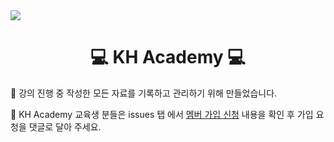 <div>
    <img src="https://img.shields.io/badge/KH-java-black?style=for-the-badge&logo=openjdk&logoColor=white">
</div>

<h1 align="center">
    💻 KH Academy 💻
</h1>

📃 강의 진행 중 작성한 모든 자료를 기록하고 관리하기 위해 만들었습니다.

📃 KH Academy 교육생 분들은 issues 탭 에서 [멤버 가입 신청](https://github.com/kh-academy-java/kh-academy-java/issues/1) 내용을 확인 후 가입 요청을 댓글로 달아 주세요.
